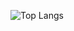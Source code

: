 ![Top Langs](https://github-readme-stats.vercel.app/api/top-langs/?username=loregbrw&theme=compact)

